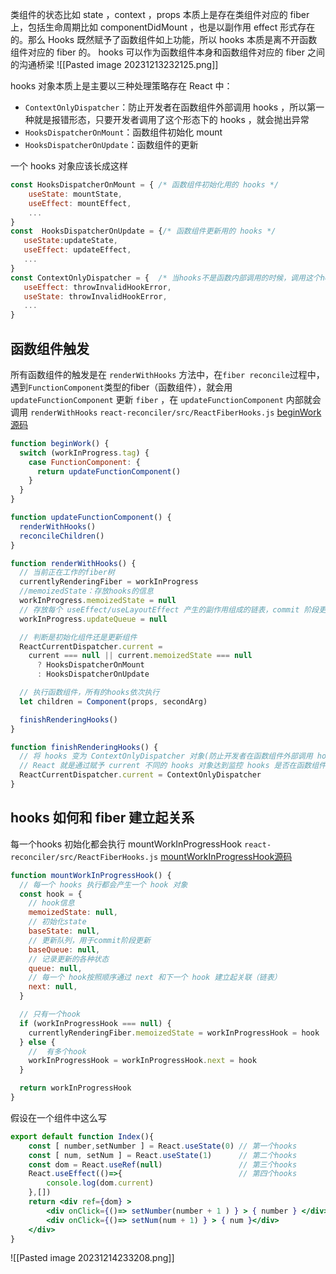 类组件的状态比如 state ，context ，props 本质上是存在类组件对应的 fiber 上，包括生命周期比如 componentDidMount ，也是以副作用 effect 形式存在的。那么 Hooks 既然赋予了函数组件如上功能，所以 hooks 本质是离不开函数组件对应的 fiber 的。 hooks 可以作为函数组件本身和函数组件对应的 fiber 之间的沟通桥梁
![[Pasted image 20231213232125.png]]

hooks 对象本质上是主要以三种处理策略存在 React 中：
- `ContextOnlyDispatcher`：防止开发者在函数组件外部调用 hooks ，所以第一种就是报错形态，只要开发者调用了这个形态下的 hooks ，就会抛出异常
- `HooksDispatcherOnMount`：函数组件初始化 mount
- `HooksDispatcherOnUpdate`：函数组件的更新

一个 hooks 对象应该长成这样
```jsx
const HooksDispatcherOnMount = { /* 函数组件初始化用的 hooks */
    useState: mountState,
    useEffect: mountEffect,
    ...
}
const  HooksDispatcherOnUpdate = {/* 函数组件更新用的 hooks */
   useState:updateState,
   useEffect: updateEffect,
   ...
}
const ContextOnlyDispatcher = {  /* 当hooks不是函数内部调用的时候，调用这个hooks对象下的hooks，所以报错。 */
   useEffect: throwInvalidHookError,
   useState: throwInvalidHookError,
   ...
}
```

## 函数组件触发
所有函数组件的触发是在 `renderWithHooks` 方法中，在`fiber reconcile`过程中，遇到`FunctionComponent`类型的fiber（函数组件），就会用 `updateFunctionComponent` 更新 `fiber` ，在 `updateFunctionComponent` 内部就会调用 `renderWithHooks`
`react-reconciler/src/ReactFiberHooks.js`
[beginWork源码](https://github.com/facebook/react/blob/493610f299ddf7d06e147e60dc4f2b97482982d2/packages/react-reconciler/src/ReactFiberBeginWork.js#L4115)
```jsx
function beginWork() {
  switch (workInProgress.tag) {
    case FunctionComponent: {
      return updateFunctionComponent()
    }
  }
}

function updateFunctionComponent() {
  renderWithHooks()
  reconcileChildren()
}

function renderWithHooks() {
  // 当前正在工作的fiber树
  currentlyRenderingFiber = workInProgress
  //memoizedState：存放hooks的信息
  workInProgress.memoizedState = null
  // 存放每个 useEffect/useLayoutEffect 产生的副作用组成的链表，commit 阶段更新这些副作用
  workInProgress.updateQueue = null

  // 判断是初始化组件还是更新组件
  ReactCurrentDispatcher.current =
    current === null || current.memoizedState === null
      ? HooksDispatcherOnMount
      : HooksDispatcherOnUpdate

  // 执行函数组件，所有的hooks依次执行
  let children = Component(props, secondArg)

  finishRenderingHooks()
}

function finishRenderingHooks() {
  // 将 hooks 变为 ContextOnlyDispatcher 对象(防止开发者在函数组件外部调用 hooks)
  // React 就是通过赋予 current 不同的 hooks 对象达到监控 hooks 是否在函数组件内部调用
  ReactCurrentDispatcher.current = ContextOnlyDispatcher
}
```
## hooks 如何和 fiber 建立起关系
每一个hooks 初始化都会执行 mountWorkInProgressHook
`react-reconciler/src/ReactFiberHooks.js`
[mountWorkInProgressHook源码](https://github.com/facebook/react/blob/493610f299ddf7d06e147e60dc4f2b97482982d2/packages/react-reconciler/src/ReactFiberHooks.js#L952)
```jsx
function mountWorkInProgressHook() {
  // 每一个 hooks 执行都会产生一个 hook 对象
  const hook = {
    // hook信息
    memoizedState: null,
    // 初始化state
    baseState: null,
    // 更新队列，用于commit阶段更新
    baseQueue: null,
    // 记录更新的各种状态
    queue: null,
    // 每一个 hook按照顺序通过 next 和下一个 hook 建立起关联（链表）
    next: null,
  }

  // 只有一个hook
  if (workInProgressHook === null) {
    currentlyRenderingFiber.memoizedState = workInProgressHook = hook
  } else {
    //  有多个hook
    workInProgressHook = workInProgressHook.next = hook
  }

  return workInProgressHook
}
```

假设在一个组件中这么写
```jsx
export default function Index(){
    const [ number,setNumber ] = React.useState(0) // 第一个hooks
    const [ num, setNum ] = React.useState(1)      // 第二个hooks
    const dom = React.useRef(null)                 // 第三个hooks
    React.useEffect(()=>{                          // 第四个hooks
        console.log(dom.current)
    },[])
    return <div ref={dom} >
        <div onClick={()=> setNumber(number + 1 ) } > { number } </div>
        <div onClick={()=> setNum(num + 1) } > { num }</div>
    </div>
}
```
![[Pasted image 20231214233208.png]]

